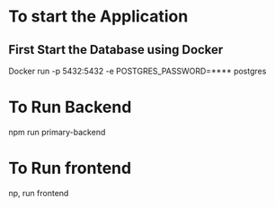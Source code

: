 # To start the Application

## First Start the Database using Docker

Docker run -p 5432:5432 -e POSTGRES_PASSWORD=**** postgres

# To Run Backend

npm run primary-backend

# To Run frontend

np, run frontend

